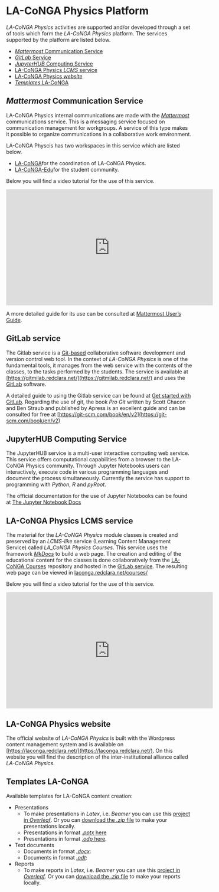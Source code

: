 # LA-CoNGA Physics Platform

_LA-CoNGA Physics_ activities are supported and/or developed through a set of tools which form the _LA-CoNGA Physics_ platform. The services supported by the platform are listed below.

- [_Mattermost_ Communication Service](#mattermost-communication-service)
- [_GitLab_ Service](#gitlab-service)
- [_JupyterHUB_ Computing Service](#jupyterhub-computing-service)
- [LA-CoNGA Physics _LCMS_ service](#la-conga-physics-lcms-service)
- [LA-CoNGA Physics _website_](#la-conga-physics-website)
- [_Templates_ LA-CoNGA](#templates-la-conga)

## _Mattermost_ Communication Service

LA-CoNGA Physics internal communications are made with the [_Mattermost_]() communications service. This is a messaging service focused on communication management for workgroups. A service of this type makes it possible to organize communications in a collaborative work environment.

LA-CoNGA Physcis has two workspaces in this service which are listed below.

- [LA-CoNGA](https://mattermost.redclara.net/la-conga)for the coordination of LA-CoNGA Physics.
- [LA-CoNGA-Edu](https://mattermost.redclara.net/la-conga-edu)for the student community.

Below you will find a video tutorial for the use of this service.

<iframe width="560" height="315" src="https://www.youtube.com/embed/25Xi67bCfFY" title="YouTube video player" frameborder="0" allow="accelerometer; autoplay; clipboard-write; encrypted-media; gyroscope; picture-in-picture" allowfullscreen></iframe>

A more detailed guide for its use can be consulted at [Mattermost User’s Guide](https://docs.mattermost.com/guides/user.html).

## GitLab service

The Gitlab service is a [Git-based](https://git-scm.com/) collaborative software development and version control web tool. In the context of _LA-CoNGA Physics_ is one of the fundamental tools, it manages from the web service with the contents of the classes, to the tasks performed by the students. The service is available at [https://gitmilab.redclara.net/](https://gitmilab.redclara.net/) and uses the [GitLab](https://about.gitlab.com/) software.

A detailed guide to using the Gitlab service can be found at [Get started with GitLab](https://docs.gitlab.com/ee/intro/). Regarding the use of git, the book _Pro Git_ written by Scott Chacon and Ben Straub and published by Apress is an excellent guide and can be consulted for free at [https://git-scm.com/book/en/v2](https://git-scm.com/book/en/v2)

## JupyterHUB Computing Service

The JupyterHUB service is a multi-user interactive computing web service. This service offers computational capabilities from a browser to the LA-CoNGA Physics community. Through Jupyter Notebooks users can interactively, execute code in various programming languages and document the process simultaneously. Currently the service has support to programming with _Python_, _R_ and _pyRoot_.

The official documentation for the use of Jupyter Notebooks can be found at [The Jupyter Notebook Docs](https://jupyter-notebook.readthedocs.io/en/latest/notebook.html#)

## LA-CoNGA Physics LCMS service

The material for the _LA-CoNGA Physics_ module classes is created and preserved by an _LCMS-like_ service (Learning Content Management Service) called _LA_CoNGA Physics Courses_. This service uses the framework [_MkDocs_](https://www.mkdocs.org/) to build a web page. The creation and editing of the educational content for the classes is done collaboratively from the [LA-CoNGA Courses](https://gitmilab.redclara.net/tutoriales/tutorial-mkdocs) repository and hosted in the [GitLab service](gitmilab.redclara.net/). The resulting web page can be viewed in [laconga.redclara.net/courses/](laconga.redclara.net/courses/)

Below you will find a video tutorial for the use of this service.

<iframe width="560" height="315" src="https://www.youtube.com/embed/6QchBVf1YDQ" title="YouTube video player" frameborder="0" allow="accelerometer; autoplay; clipboard-write; encrypted-media; gyroscope; picture-in-picture" allowfullscreen></iframe>

## LA-CoNGA Physics website

The official website of _LA-CoNGA Physics_ is built with the Wordpress content management system and is available on [https://laconga.redclara.net/](https://laconga.redclara.net/). On this website you will find the description of the inter-institutional alliance called _LA-CoNGA Physics_.

## Templates LA-CoNGA

Available templates for LA-CoNGA content creation:

- Presentations
  + To make presentations in *Latex*, i.e. *Beamer* you can use this [project in *Overleaf*](https://www.overleaf.com/read/gdmbcfmfwgmv). Or you can [download the *.zip* file](templates/presentations_LACoNGA_Latex.zip) to make your presentations locally.
  + Presentations in format [*.pptx* here](templates/pres_LACoNGA.pptx)
  + Presentations in format [*.odp* here](templates/pres_LACoNGA.odp).
- Text documents
  + Documents in format [*.docx*](templates/docs_LACoNGA.docx):
  + Documents in format [*.odt*](templates/docs_LACoNGA.odt):
- Reports
  + To make reports in *Latex*, i.e. *Beamer* you can use this [project in *Overleaf*](https://www.overleaf.com/project/5e3802e6d4449b000172025d). Or you can [download the *.zip* file](templates/reports_LACoNGA_Latex.zip) to make your reports locally.
